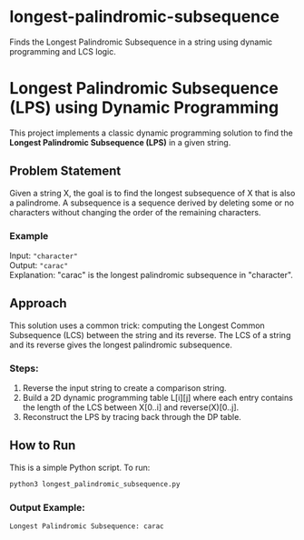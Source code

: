 # longest-palindromic-subsequence
Finds the Longest Palindromic Subsequence in a string using dynamic programming and LCS logic.



# Longest Palindromic Subsequence (LPS) using Dynamic Programming

This project implements a classic dynamic programming solution to find the **Longest Palindromic Subsequence (LPS)** in a given string.

## Problem Statement

Given a string X, the goal is to find the longest subsequence of X that is also a palindrome. A subsequence is a sequence derived by deleting some or no characters without changing the order of the remaining characters.

### Example

Input: `"character"`  
Output: `"carac"`  
Explanation: "carac" is the longest palindromic subsequence in "character".

## Approach

This solution uses a common trick: computing the Longest Common Subsequence (LCS) between the string and its reverse. The LCS of a string and its reverse gives the longest palindromic subsequence.

### Steps:
1. Reverse the input string to create a comparison string.
2. Build a 2D dynamic programming table L[i][j] where each entry contains the length of the LCS between X[0..i] and reverse(X)[0..j].
3. Reconstruct the LPS by tracing back through the DP table.

## How to Run

This is a simple Python script. To run:

```bash
python3 longest_palindromic_subsequence.py
```

### Output Example:

```
Longest Palindromic Subsequence: carac
```
